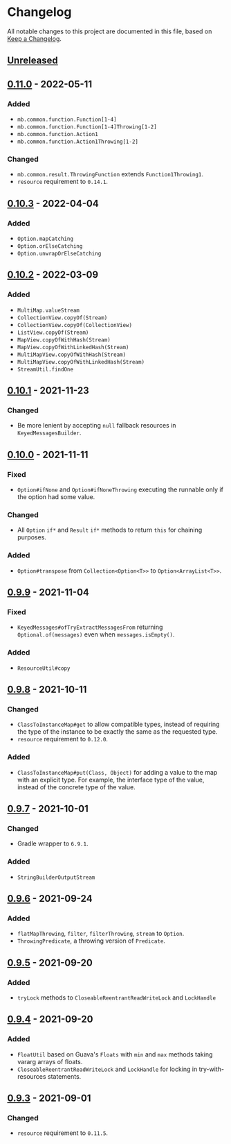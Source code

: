 # Changelog
All notable changes to this project are documented in this file, based on [Keep a Changelog](https://keepachangelog.com/en/1.0.0/).


## [Unreleased]


## [0.11.0] - 2022-05-11
### Added
- `mb.common.function.Function[1-4]`
- `mb.common.function.Function[1-4]Throwing[1-2]`
- `mb.common.function.Action1`
- `mb.common.function.Action1Throwing[1-2]`

### Changed
- `mb.common.result.ThrowingFunction` extends `Function1Throwing1`.
- `resource` requirement to `0.14.1`.


## [0.10.3] - 2022-04-04
### Added
- `Option.mapCatching`
- `Option.orElseCatching`
- `Option.unwrapOrElseCatching`


## [0.10.2] - 2022-03-09
### Added
- `MultiMap.valueStream`
- `CollectionView.copyOf(Stream)`
- `CollectionView.copyOf(CollectionView)`
- `ListView.copyOf(Stream)`
- `MapView.copyOfWithHash(Stream)`
- `MapView.copyOfWithLinkedHash(Stream)`
- `MultiMapView.copyOfWithHash(Stream)`
- `MultiMapView.copyOfWithLinkedHash(Stream)`
- `StreamUtil.findOne`


## [0.10.1] - 2021-11-23
### Changed
- Be more lenient by accepting `null` fallback resources in `KeyedMessagesBuilder`.


## [0.10.0] - 2021-11-11
### Fixed
- `Option#ifNone` and `Option#ifNoneThrowing` executing the runnable only if the option had some value.

### Changed
- All `Option` `if*` and `Result` `if*` methods to return `this` for chaining purposes.

### Added
- `Option#transpose` from `Collection<Option<T>>` to `Option<ArrayList<T>>`.


## [0.9.9] - 2021-11-04
### Fixed
- `KeyedMessages#ofTryExtractMessagesFrom` returning `Optional.of(messages)` even when `messages.isEmpty()`.

### Added
- `ResourceUtil#copy`


## [0.9.8] - 2021-10-11
### Changed
- `ClassToInstanceMap#get` to allow compatible types, instead of requiring the type of the instance to be exactly the same as the requested type.
- `resource` requirement to `0.12.0`.

### Added
- `ClassToInstanceMap#put(Class, Object)` for adding a value to the map with an explicit type. For example, the interface type of the value, instead of the concrete type of the value.


## [0.9.7] - 2021-10-01
### Changed
- Gradle wrapper to `6.9.1`.

### Added
- `StringBuilderOutputStream`


## [0.9.6] - 2021-09-24
### Added
- `flatMapThrowing`, `filter`, `filterThrowing`, `stream` to `Option`.
- `ThrowingPredicate`, a throwing version of `Predicate`.


## [0.9.5] - 2021-09-20
### Added
- `tryLock` methods to `CloseableReentrantReadWriteLock` and `LockHandle`


## [0.9.4] - 2021-09-20
### Added
- `FloatUtil` based on Guava's `Floats` with `min` and `max` methods taking vararg arrays of floats.
- `CloseableReentrantReadWriteLock` and `LockHandle` for locking in try-with-resources statements.


## [0.9.3] - 2021-09-01
### Changed
- `resource` requirement to `0.11.5`.


[Unreleased]: https://github.com/metaborg/common/compare/release-0.11.0...HEAD
[0.11.0]: https://github.com/metaborg/common/compare/release-0.10.3...release-0.11.0
[0.10.3]: https://github.com/metaborg/common/compare/release-0.10.2...release-0.10.3
[0.10.2]: https://github.com/metaborg/common/compare/release-0.10.1...release-0.10.2
[0.10.1]: https://github.com/metaborg/common/compare/release-0.10.0...release-0.10.1
[0.10.0]: https://github.com/metaborg/common/compare/release-0.9.9...release-0.10.0
[0.9.9]: https://github.com/metaborg/common/compare/release-0.9.8...release-0.9.9
[0.9.8]: https://github.com/metaborg/common/compare/release-0.9.7...release-0.9.8
[0.9.7]: https://github.com/metaborg/common/compare/release-0.9.6...release-0.9.7
[0.9.6]: https://github.com/metaborg/common/compare/release-0.9.5...release-0.9.6
[0.9.5]: https://github.com/metaborg/common/compare/release-0.9.4...release-0.9.5
[0.9.4]: https://github.com/metaborg/common/compare/release-0.9.3...release-0.9.4
[0.9.3]: https://github.com/metaborg/common/compare/release-0.9.2...release-0.9.3
